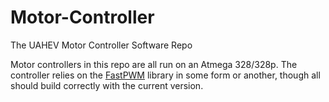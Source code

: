 # Motor-Controller
The UAHEV Motor Controller Software Repo

Motor controllers in this repo are all run on an Atmega 328/328p. The controller relies on the [FastPWM](https://github.com/UAHEV/FastPWM "FastPWM") library in some form or another, though all should build correctly with the current version. 
